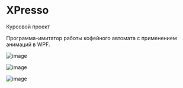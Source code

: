# XPresso
Курсовой проект

Программа-имитатор работы кофейного автомата с применением анимаций в WPF.

![image](https://github.com/ladn00/XPresso/assets/124509186/4ec82fce-4a3e-43a4-a2ec-6b83cd85f037)

![image](https://github.com/ladn00/XPresso/assets/124509186/a8baa986-c83e-483e-9d88-23f900995d57)

![image](https://github.com/ladn00/XPresso/assets/124509186/32224ade-9dc8-44e4-8adf-3113a2af42aa)


